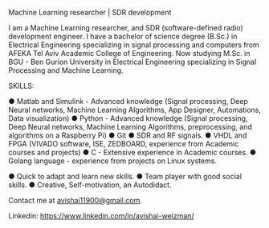 Machine Learning researcher | SDR development 

I am a Machine Learning researcher, and SDR (software-defined radio) development engineer.
I have a bachelor of science degree (B.Sc.) in Electrical Engineering specializing in signal processing and computers from AFEKA Tel Aviv Academic College of Engineering. 
Now studying M.Sc. in BGU - Ben Gurion University in Electrical Engineering specializing in Signal Processing and Machine Learning. 

SKILLS:

● Matlab and Simulink - Advanced knowledge (Signal processing, Deep Neural networks, 
Machine Learning Algorithms, App Designer, Automations, Data visualization) 
● Python - Advanced knowledge (Signal processing, Deep Neural networks, Machine Learning Algorithms, preprocessing, and algorithms on a Raspberry Pi)
● Git
● SDR and RF signals.
● VHDL and FPGA (VIVADO software, ISE, ZEDBOARD, experience from Academic courses and projects)
● C - Extensive experience in Academic courses.
● Golang language - experience from projects on Linux systems.

● Quick to adapt and learn new skills.
● Team player with good social skills.
● Creative, Self-motivation, an Autodidact.

Contact me at avishai11900@gmail.com.

Linkedin: https://www.linkedin.com/in/avishai-weizman/


